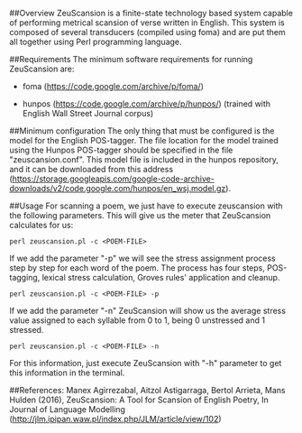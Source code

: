 ##Overview
ZeuScansion is a finite-state technology based system capable of performing metrical scansion of verse written in English. This system is composed of several transducers (compiled using foma) and are put them all together using Perl programming language.

##Requirements
The minimum software requirements for running ZeuScansion are:

  * foma (https://code.google.com/archive/p/foma/)

  * hunpos (https://code.google.com/archive/p/hunpos/) (trained with English Wall Street Journal corpus)
  
##Minimum configuration
The only thing that must be configured is the model for the English POS-tagger. The file location for the model trained using the Hunpos POS-tagger should be specified in the file "zeuscansion.conf". This model file is included in the hunpos repository, and it can be downloaded from this address (https://storage.googleapis.com/google-code-archive-downloads/v2/code.google.com/hunpos/en_wsj.model.gz).

##Usage
For scanning a poem, we just have to execute zeuscansion with the following parameters. This will give us the meter that ZeuScansion calculates for us:

    perl zeuscansion.pl -c <POEM-FILE>

If we add the parameter "-p" we will see the stress assignment process step by step for each word of the poem. The process has four steps, POS-tagging, lexical stress calculation, Groves rules' application and cleanup.

    perl zeuscansion.pl -c <POEM-FILE> -p

If we add the parameter "-n" ZeuScansion will show us the average stress value assigned to each syllable from 0 to 1, being 0 unstressed and 1 stressed.

    perl zeuscansion.pl -c <POEM-FILE> -n
 
 For this information, just execute ZeuScansion with "-h" parameter to get this information in the terminal.
 
##References:
Manex Agirrezabal, Aitzol Astigarraga, Bertol Arrieta, Mans Hulden (2016), ZeuScansion: A Tool for Scansion of English Poetry, In Journal of Language Modelling (http://jlm.ipipan.waw.pl/index.php/JLM/article/view/102)
